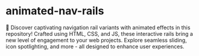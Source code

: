 # animated-nav-rails
 🌟 Discover captivating navigation rail variants with animated effects in this repository! Crafted using HTML, CSS, and JS, these interactive rails bring a new level of engagement to your web projects. Explore seamless sliding, icon spotlighting, and more - all designed to enhance user experiences.
